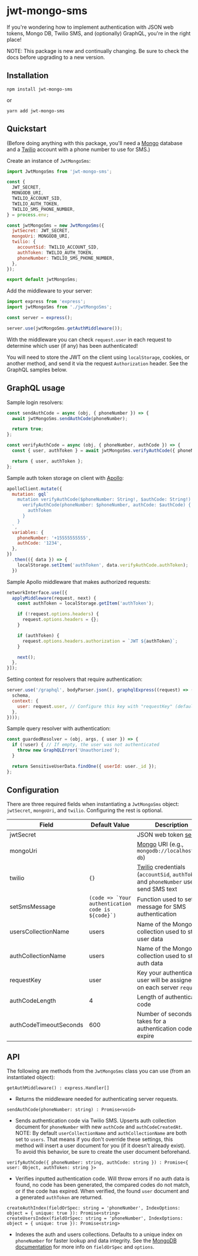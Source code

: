 # jwt-mongo-sms

If you're wondering how to implement authentication with JSON web tokens, Mongo DB, Twilio SMS, and (optionally) GraphQL, you're in the right place!

NOTE: This package is new and continually changing. Be sure to check the docs before upgrading to a new version.

## Installation

```
npm install jwt-mongo-sms
```

or

```
yarn add jwt-mongo-sms
```

## Quickstart

(Before doing anything with this package, you'll need a [Mongo](https://www.mongodb.com/) database and a [Twilio](https://www.twilio.com/) account with a phone number to use for SMS.)

Create an instance of `JwtMongoSms`:
```javascript
import JwtMongoSms from 'jwt-mongo-sms';

const {
  JWT_SECRET,
  MONGODB_URI,
  TWILIO_ACCOUNT_SID,
  TWILIO_AUTH_TOKEN,
  TWILIO_SMS_PHONE_NUMBER,
} = process.env;

const jwtMongoSms = new JwtMongoSms({
  jwtSecret: JWT_SECRET,
  mongoUri: MONGODB_URI,
  twilio: {
    accountSid: TWILIO_ACCOUNT_SID,
    authToken: TWILIO_AUTH_TOKEN,
    phoneNumber: TWILIO_SMS_PHONE_NUMBER,
  },
});

export default jwtMongoSms;
```

Add the middleware to your server:
```javascript
import express from 'express';
import jwtMongoSms from './jwtMongoSms';

const server = express();

server.use(jwtMongoSms.getAuthMiddleware());
```

With the middleware you can check `request.user` in each request to determine which user (if any) has been authenticated!

You will need to store the JWT on the client using `localStorage`, cookies, or another method, and send it via the request `Authorization` header. See the GraphQL samples below.

## GraphQL usage

Sample login resolvers:
```javascript
const sendAuthCode = async (obj, { phoneNumber }) => {
  await jwtMongoSms.sendAuthCode(phoneNumber);

  return true;
};

const verifyAuthCode = async (obj, { phoneNumber, authCode }) => {
  const { user, authToken } = await jwtMongoSms.verifyAuthCode({ phoneNumber, authCode });

  return { user, authToken };
};
```

Sample auth token storage on client with [Apollo](https://www.npmjs.com/package/apollo-client):
```javascript
apolloClient.mutate({
  mutation: gql`
    mutation verifyAuthCode($phoneNumber: String!, $authCode: String!) {
      verifyAuthCode(phoneNumber: $phoneNumber, authCode: $authCode) {
        authToken
      }
    }
  `,
  variables: {
    phoneNumber: '+15555555555',
    authCode: '1234',
  },
})
  .then(({ data }) => {
    localStorage.setItem('authToken', data.verifyAuthCode.authToken);
  })
```

Sample Apollo middleware that makes authorized requests:
```javascript
networkInterface.use([{
  applyMiddleware(request, next) {
    const authToken = localStorage.getItem('authToken');

    if (!request.options.headers) {
      request.options.headers = {};
    }

    if (authToken) {
      request.options.headers.authorization = `JWT ${authToken}`;
    }

    next();
  },
}]);
```

Setting context for resolvers that require authentication:
```javascript
server.use('/graphql', bodyParser.json(), graphqlExpress((request) => ({
  schema,
  context: {
    user: request.user, // Configure this key with "requestKey" (defaults to "user")
  },
})));
```

Sample query resolver with authentication:
```javascript
const guardedResolver = (obj, args, { user }) => {
  if (!user) { // If empty, the user was not authenticated
    throw new GraphQLError('Unauthorized');
  }

  return SensitiveUserData.findOne({ userId: user._id });
};
```

## Configuration

There are three required fields when instantiating a `JwtMongoSms` object: `jwtSecret`, `mongoUri`, and `twilio`. Configuring the rest is optional.

Field|Default Value|Description
---|---|---
jwtSecret||JSON web token [secret](https://jwt.io/introduction/)
mongoUri||[Mongo](https://www.mongodb.com/) URI (e.g., `mongodb://localhost/my-db`)
twilio|`{}`|[Twilio](https://www.twilio.com/) credentials (`accountSid`, `authToken`) and `phoneNumber` used to send SMS text
setSmsMessage|```(code => `Your authentication code is ${code}`)```|Function used to set the message for SMS authentication
usersCollectionName|users|Name of the Mongo collection used to store user data
authCollectionName|users|Name of the Mongo collection used to store auth data
requestKey|user|Key your authenticated user will be assigned to on each server `request`
authCodeLength|4|Length of authentication code
authCodeTimeoutSeconds|600|Number of seconds it takes for a authentication code to expire

## API

The following are methods from the `JwtMongoSms` class you can use (from an instantiated object):

```
getAuthMiddleware() : express.Handler[]
```

* Returns the middleware needed for authenticating server requests.

```
sendAuthCode(phoneNumber: string) : Promise<void>
```

* Sends authentication code via Twilio SMS. Upserts auth collection document for `phoneNumber` with new `authCode` and `authCodeCreatedAt`. NOTE: By default `userCollectionName` and `authCollectionName` are both set to `users`. That means if you don't override these settings, this method will insert a user document for you (if it doesn't already exist). To avoid this behavior, be sure to create the user document beforehand.

```
verifyAuthCode({ phoneNumber: string, authCode: string }) : Promise<{ user: Object, authToken: string }>
```

* Verifies inputted authentication code. Will throw errors if no auth data is found, no code has been generated, the compared codes do not match, or if the code has expired. When verified, the found `user` document and a generated `authToken` are returned.

```
createAuthIndex(fieldOrSpec: string = 'phoneNumber', IndexOptions: object = { unique: true }): Promise<string>
createUsersIndex(fieldOrSpec: string = 'phoneNumber', IndexOptions: object = { unique: true }): Promise<string>
```

* Indexes the auth and users collections. Defaults to a unique index on `phoneNumber` for faster lookup and data integrity. See the [MongoDB documentation](http://mongodb.github.io/node-mongodb-native/2.1/api/Collection.html#createIndex) for more info on `fieldOrSpec` and `options`.
